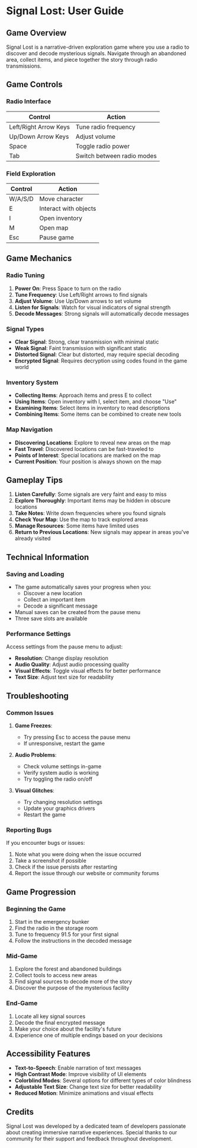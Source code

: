 # Signal Lost: User Guide

## Game Overview

Signal Lost is a narrative-driven exploration game where you use a radio to discover and decode mysterious signals. Navigate through an abandoned area, collect items, and piece together the story through radio transmissions.

## Game Controls

### Radio Interface

| Control | Action |
|---------|--------|
| Left/Right Arrow Keys | Tune radio frequency |
| Up/Down Arrow Keys | Adjust volume |
| Space | Toggle radio power |
| Tab | Switch between radio modes |

### Field Exploration

| Control | Action |
|---------|--------|
| W/A/S/D | Move character |
| E | Interact with objects |
| I | Open inventory |
| M | Open map |
| Esc | Pause game |

## Game Mechanics

### Radio Tuning

1. **Power On**: Press Space to turn on the radio
2. **Tune Frequency**: Use Left/Right arrows to find signals
3. **Adjust Volume**: Use Up/Down arrows to set volume
4. **Listen for Signals**: Watch for visual indicators of signal strength
5. **Decode Messages**: Strong signals will automatically decode messages

### Signal Types

- **Clear Signal**: Strong, clear transmission with minimal static
- **Weak Signal**: Faint transmission with significant static
- **Distorted Signal**: Clear but distorted, may require special decoding
- **Encrypted Signal**: Requires decryption using codes found in the game world

### Inventory System

- **Collecting Items**: Approach items and press E to collect
- **Using Items**: Open inventory with I, select item, and choose "Use"
- **Examining Items**: Select items in inventory to read descriptions
- **Combining Items**: Some items can be combined to create new tools

### Map Navigation

- **Discovering Locations**: Explore to reveal new areas on the map
- **Fast Travel**: Discovered locations can be fast-traveled to
- **Points of Interest**: Special locations are marked on the map
- **Current Position**: Your position is always shown on the map

## Gameplay Tips

1. **Listen Carefully**: Some signals are very faint and easy to miss
2. **Explore Thoroughly**: Important items may be hidden in obscure locations
3. **Take Notes**: Write down frequencies where you found signals
4. **Check Your Map**: Use the map to track explored areas
5. **Manage Resources**: Some items have limited uses
6. **Return to Previous Locations**: New signals may appear in areas you've already visited

## Technical Information

### Saving and Loading

- The game automatically saves your progress when you:
  - Discover a new location
  - Collect an important item
  - Decode a significant message
- Manual saves can be created from the pause menu
- Three save slots are available

### Performance Settings

Access settings from the pause menu to adjust:
- **Resolution**: Change display resolution
- **Audio Quality**: Adjust audio processing quality
- **Visual Effects**: Toggle visual effects for better performance
- **Text Size**: Adjust text size for readability

## Troubleshooting

### Common Issues

1. **Game Freezes**: 
   - Try pressing Esc to access the pause menu
   - If unresponsive, restart the game

2. **Audio Problems**:
   - Check volume settings in-game
   - Verify system audio is working
   - Try toggling the radio on/off

3. **Visual Glitches**:
   - Try changing resolution settings
   - Update your graphics drivers
   - Restart the game

### Reporting Bugs

If you encounter bugs or issues:
1. Note what you were doing when the issue occurred
2. Take a screenshot if possible
3. Check if the issue persists after restarting
4. Report the issue through our website or community forums

## Game Progression

### Beginning the Game

1. Start in the emergency bunker
2. Find the radio in the storage room
3. Tune to frequency 91.5 for your first signal
4. Follow the instructions in the decoded message

### Mid-Game

1. Explore the forest and abandoned buildings
2. Collect tools to access new areas
3. Find signal sources to decode more of the story
4. Discover the purpose of the mysterious facility

### End-Game

1. Locate all key signal sources
2. Decode the final encrypted message
3. Make your choice about the facility's future
4. Experience one of multiple endings based on your decisions

## Accessibility Features

- **Text-to-Speech**: Enable narration of text messages
- **High Contrast Mode**: Improve visibility of UI elements
- **Colorblind Modes**: Several options for different types of color blindness
- **Adjustable Text Size**: Change text size for better readability
- **Reduced Motion**: Minimize animations and visual effects

## Credits

Signal Lost was developed by a dedicated team of developers passionate about creating immersive narrative experiences. Special thanks to our community for their support and feedback throughout development.
